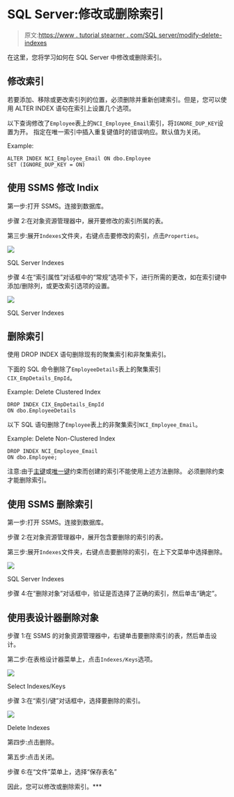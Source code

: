 # SQL Server:修改或删除索引

> 原文:[https://www . tutorial stearner . com/SQL server/modify-delete-indexes](https://www.tutorialsteacher.com/sqlserver/modify-delete-indexes)

在这里，您将学习如何在 SQL Server 中修改或删除索引。

## 修改索引

若要添加、移除或更改索引列的位置，必须删除并重新创建索引。但是，您可以使用 ALTER INDEX 语句在索引上设置几个选项。

以下查询修改了`Employee`表上的`NCI_Employee_Email`索引，将`IGNORE_DUP_KEY`设置为开。 指定在唯一索引中插入重复键值时的错误响应。默认值为关闭。

Example: 

```
ALTER INDEX NCI_Employee_Email ON dbo.Employee
SET (IGNORE_DUP_KEY = ON) 
```

## 使用 SSMS 修改 Indix

第一步:打开 SSMS。连接到数据库。

步骤 2:在对象资源管理器中，展开要修改的索引所属的表。

第三步:展开`Indexes`文件夹，右键点击要修改的索引，点击`Properties`。

[![](img/12b8704a5dccb61d02f1200383ecfeaa.png)](../../Content/images/sqlserver/index13.png)

SQL Server Indexes



步骤 4:在“索引属性”对话框中的“常规”选项卡下，进行所需的更改，如在索引键中添加/删除列，或更改索引选项的设置。

[![](img/f78ee7e7372b2b921ddcdfd0eafa1653.png)](../../Content/images/sqlserver/index14.png)

SQL Server Indexes



## 删除索引

使用 DROP INDEX 语句删除现有的聚集索引和非聚集索引。

下面的 SQL 命令删除了`EmployeeDetails`表上的聚集索引`CIX_EmpDetails_EmpId`。

Example: Delete Clustered Index 

```
DROP INDEX CIX_EmpDetails_EmpId
ON dbo.EmployeeDetails 
```

以下 SQL 语句删除了`Employee`表上的非聚集索引`NCI_Employee_Email`。

Example: Delete Non-Clustered Index 

```
DROP INDEX NCI_Employee_Email
ON dbo.Employee; 
```

注意:由于[主键](/sqlserver/create-primary-keys)或[唯一键](/sqlserver/unique-key-constraints)约束而创建的索引不能使用上述方法删除。 必须删除约束才能删除索引。

## 使用 SSMS 删除索引

第一步:打开 SSMS。连接到数据库。

步骤 2:在对象资源管理器中，展开包含要删除的索引的表。

第三步:展开`Indexes`文件夹，右键点击要删除的索引，在上下文菜单中选择删除。

[![](img/e2db0deb9ad75269374be90d166aeff8.png)](../../Content/images/sqlserver/index15.png)

SQL Server Indexes



步骤 4:在“删除对象”对话框中，验证是否选择了正确的索引，然后单击“确定”。

## 使用表设计器删除对象

步骤 1:在 SSMS 的对象资源管理器中，右键单击要删除索引的表，然后单击设计。

第二步:在表格设计器菜单上，点击`Indexes/Keys`选项。

[![](img/d64fa624a526271b0b01e1e74ade0323.png)](../../Content/images/sqlserver/indexdesigner.png)

Select Indexes/Keys



步骤 3:在“索引/键”对话框中，选择要删除的索引。

[![](img/5d533d1242f8ac8e82aa0cc41ceeb831.png)](../../Content/images/sqlserver/index16.png)

Delete Indexes



第四步:点击删除。

第五步:点击关闭。

步骤 6:在“文件”菜单上，选择“保存表名”

因此，您可以修改或删除索引。***